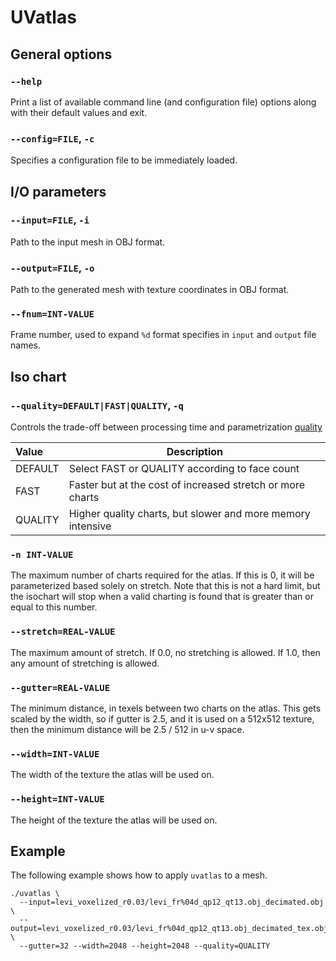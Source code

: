 UVatlas
=======

General options
---------------

### `--help`
Print a list of available command line (and configuration file) options
along with their default values and exit.

### `--config=FILE`, `-c`
Specifies a configuration file to be immediately loaded.


I/O parameters
--------------

### `--input=FILE`, `-i`
Path to the input mesh in OBJ format.

### `--output=FILE`, `-o`
Path to the generated mesh with texture coordinates in OBJ format.

### `--fnum=INT-VALUE`
Frame number, used to expand `%d` format specifies in `input` and `output`
file names.


Iso chart
---------

### `--quality=DEFAULT|FAST|QUALITY`, `-q`
Controls the trade-off between processing time and parametrization
[quality](https://github.com/microsoft/UVAtlas/wiki/UVAtlasCreate)

  | Value   | Description                                                 |
  |:------- | ----------------------------------------------------------- |
  | DEFAULT | Select FAST or QUALITY according to face count              |
  | FAST    | Faster but at the cost of increased stretch or more charts  |
  | QUALITY | Higher quality charts, but slower and more memory intensive |

### `-n INT-VALUE`
The maximum number of charts required for the atlas. If this is 0, it will be
parameterized based solely on stretch. Note that this is not a hard limit, but
the isochart will stop when a valid charting is found that is greater than or
equal to this number.

### `--stretch=REAL-VALUE`
The maximum amount of stretch. If 0.0, no stretching is allowed. If 1.0, then
any amount of stretching is allowed.

### `--gutter=REAL-VALUE`
The minimum distance, in texels between two charts on the atlas. This gets
scaled by the width, so if gutter is 2.5, and it is used on a 512x512 texture,
then the minimum distance will be 2.5 / 512 in u-v space.

### `--width=INT-VALUE`
The width of the texture the atlas will be used on.

### `--height=INT-VALUE`
The height of the texture the atlas will be used on.

Example
-------
The following example shows how to apply ```uvatlas``` to a mesh.

```console
./uvatlas \
  --input=levi_voxelized_r0.03/levi_fr%04d_qp12_qt13.obj_decimated.obj \
  --output=levi_voxelized_r0.03/levi_fr%04d_qp12_qt13.obj_decimated_tex.obj \
  --gutter=32 --width=2048 --height=2048 --quality=QUALITY
```

